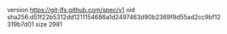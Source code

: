 version https://git-lfs.github.com/spec/v1
oid sha256:d51f22b5312dd1211154686a1d2497463d90b2369f9d55ad2cc9bf12319b7d01
size 2981
